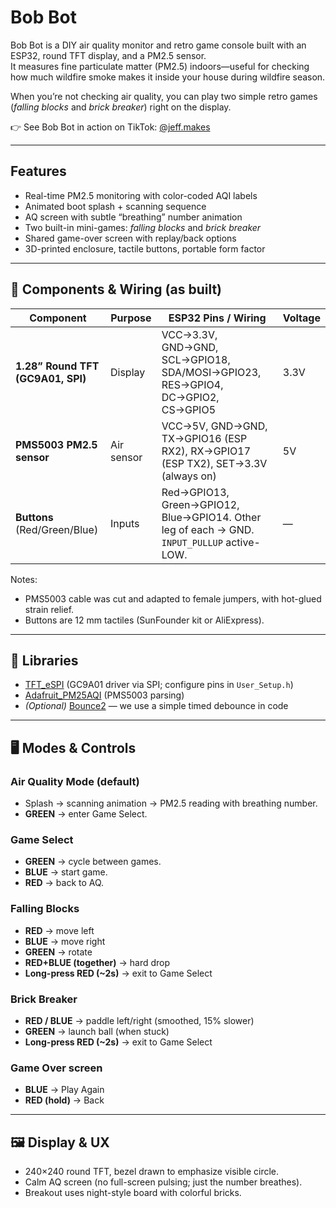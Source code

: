 # Bob Bot

Bob Bot is a DIY air quality monitor and retro game console built with an ESP32, round TFT display, and a PM2.5 sensor.  
It measures fine particulate matter (PM2.5) indoors—useful for checking how much wildfire smoke makes it inside your house during wildfire season.  

When you’re not checking air quality, you can play two simple retro games (*falling blocks* and *brick breaker*) right on the display.  

👉 See Bob Bot in action on TikTok: [@jeff.makes](https://www.tiktok.com/@jeff.makes)

---

## Features
- Real-time PM2.5 monitoring with color-coded AQI labels  
- Animated boot splash + scanning sequence  
- AQ screen with subtle “breathing” number animation  
- Two built-in mini-games: *falling blocks* and *brick breaker*  
- Shared game-over screen with replay/back options  
- 3D-printed enclosure, tactile buttons, portable form factor  

---

## 🔧 Components & Wiring (as built)

| Component                 | Purpose      | ESP32 Pins / Wiring                                                                 | Voltage |
|---------------------------|--------------|-------------------------------------------------------------------------------------|---------|
| **1.28” Round TFT (GC9A01, SPI)** | Display      | VCC→3.3V, GND→GND, SCL→GPIO18, SDA/MOSI→GPIO23, RES→GPIO4, DC→GPIO2, CS→GPIO5      | 3.3V    |
| **PMS5003 PM2.5 sensor**  | Air sensor   | VCC→5V, GND→GND, TX→GPIO16 (ESP RX2), RX→GPIO17 (ESP TX2), SET→3.3V (always on)     | 5V      |
| **Buttons** (Red/Green/Blue) | Inputs     | Red→GPIO13, Green→GPIO12, Blue→GPIO14. Other leg of each → GND. `INPUT_PULLUP` active-LOW. | —       |

Notes:  
- PMS5003 cable was cut and adapted to female jumpers, with hot-glued strain relief.  
- Buttons are 12 mm tactiles (SunFounder kit or AliExpress).  

---

## 🧰 Libraries

- [TFT_eSPI](https://github.com/Bodmer/TFT_eSPI) (GC9A01 driver via SPI; configure pins in `User_Setup.h`)  
- [Adafruit_PM25AQI](https://github.com/adafruit/Adafruit_PM25AQI) (PMS5003 parsing)  
- *(Optional)* [Bounce2](https://github.com/thomasfredericks/Bounce2) — we use a simple timed debounce in code  

---

## 🖥️ Modes & Controls

### Air Quality Mode (default)
- Splash → scanning animation → PM2.5 reading with breathing number.  
- **GREEN** → enter Game Select.  

### Game Select
- **GREEN** → cycle between games.  
- **BLUE** → start game.  
- **RED** → back to AQ.  

### Falling Blocks
- **RED** → move left  
- **BLUE** → move right  
- **GREEN** → rotate  
- **RED+BLUE (together)** → hard drop  
- **Long-press RED (~2s)** → exit to Game Select  

### Brick Breaker
- **RED / BLUE** → paddle left/right (smoothed, 15% slower)  
- **GREEN** → launch ball (when stuck)  
- **Long-press RED (~2s)** → exit to Game Select  

### Game Over screen
- **BLUE** → Play Again  
- **RED (hold)** → Back  

---

## 🖼️ Display & UX
- 240×240 round TFT, bezel drawn to emphasize visible circle.  
- Calm AQ screen (no full-screen pulsing; just the number breathes).  
- Breakout uses night-style board with colorful bricks.  
